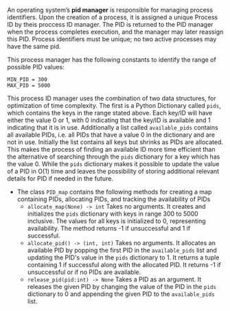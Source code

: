 An operating system’s **pid manager** is responsible for managing process identifiers. Upon the creation of a process, it is assigned a unique Process ID by theis proccess ID manager. The PID is returned to the PID manager when the process completes execution, and the manager may later reassign this PID. Process identifiers must be unique; no two active processes may have the same pid.

This process manager has the following constants to identify the range of possible PID values:

    MIN_PID = 300
    MAX_PID = 5000

This process ID manager uses the combination of two data structures, for optimization of time complexity. The first is a Python Dictionary called `pids`, which contains the keys in the range stated above. Each key/ID will have either the value 0 or 1, with 0 indicating that the key/ID is available and 1 indicating that it is in use. Additionally a list called `available_pids` contains all available PIDs, i.e. all PIDs that have a value 0 in the dictionary and are not in use. Initially the list contains all keys but shrinks as PIDs are allocated. This makes the process of finding an available ID more time efficient than the alternative of searching through the `pids` dictionary for a key which has the value 0. While the `pids` dictionary makes it possible to update the value of a PID in O(1) time and leaves the possibility of storing additional relevant details for PID if needed in the future.

- The class `PID_map` contains the following methods for creating a map containing PIDs, allocating PIDs, and tracking the availability of PIDs
  - `allocate_map(None) -> int` Takes no arguments. It creates and initializes the `pids` dictionary with keys in range 300 to 5000 inclusive. The values for all keys is initialized to 0, representing availability. The method returns -1 if unsuccessful and 1 if successful.
  - `allocate_pid() -> (int, int)` Takes no arguments. It allocates an available PID by popping the first PID in the `available_pids` list and updating the PID's value in the `pids` dictionary to 1. It returns a tuple containing 1 if successful along with the allocated PID. It returns -1 if unsuccessful or if no PIDs are available.
  - `release_pid(pid:int) -> None` Takes a PID as an argument. It releases the given PID by changing the value of the PID in the `pids` dictionary to 0 and appending the given PID to the `available_pids` list.

